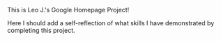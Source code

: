 This is Leo J.'s Google Homepage Project!

Here I should add a self-reflection of what skills I have demonstrated by completing this project.